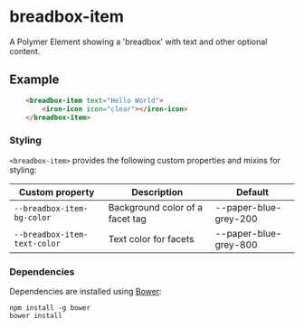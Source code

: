 # breadbox-item

A Polymer Element showing a 'breadbox' with text and other optional content.

## Example
```html
    <breadbox-item text="Hello World">
        <iron-icon icon="clear"></iron-icon>
    </breadbox-item>
```

### Styling

`<breadbox-item>` provides the following custom properties and mixins for styling:

Custom property | Description | Default
----------------|-------------|----------
`--breadbox-item-bg-color` | Background color of a facet tag | --paper-blue-grey-200
`--breadbox-item-text-color` | Text color for facets | --paper-blue-grey-800

### Dependencies

Dependencies are installed using [Bower](http://bower.io/):

    npm install -g bower
    bower install
